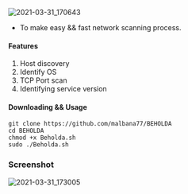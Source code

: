 
![2021-03-31_170643](https://user-images.githubusercontent.com/77072306/113157402-dc660800-9208-11eb-8450-0f59bb8626ab.png)

* To make easy && fast network scanning process.

#### Features
1. Host discovery
2. Identify OS 
3. TCP Port scan
4. Identifying service version

#### Downloading && Usage
```
git clone https://github.com/malbana77/BEHOLDA
cd BEHOLDA
chmod +x Beholda.sh
sudo ./Beholda.sh
```
### Screenshot

![2021-03-31_173005](https://user-images.githubusercontent.com/77072306/113161284-ea3a7e00-9246-11eb-9418-74a701bbc0d6.png)

